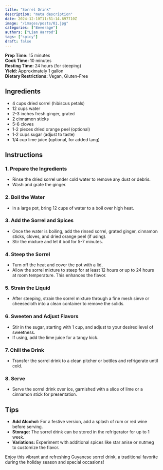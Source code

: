 ```yaml
---
title: "Sorrel Drink"
description: "meta description"
date: 2024-12-10T11:51:14.697710Z
image: "/images/posts/01.jpg"
categories: ["Beverage"]
authors: ["Liam Harrod"]
tags: ["spicy"]
draft: false
---
```


**Prep Time:** 15 minutes  
**Cook Time:** 10 minutes  
**Resting Time:** 24 hours (for steeping)  
**Yield:** Approximately 1 gallon  
**Dietary Restrictions:** Vegan, Gluten-Free  

## Ingredients  

- 4 cups dried sorrel (hibiscus petals)  
- 12 cups water  
- 2-3 inches fresh ginger, grated  
- 2 cinnamon sticks  
- 5-6 cloves  
- 1-2 pieces dried orange peel (optional)  
- 1-2 cups sugar (adjust to taste)  
- 1/4 cup lime juice (optional, for added tang)  

## Instructions  

### 1. **Prepare the Ingredients**  
   - Rinse the dried sorrel under cold water to remove any dust or debris.  
   - Wash and grate the ginger.  

### 2. **Boil the Water**  
   - In a large pot, bring 12 cups of water to a boil over high heat.  

### 3. **Add the Sorrel and Spices**  
   - Once the water is boiling, add the rinsed sorrel, grated ginger, cinnamon sticks, cloves, and dried orange peel (if using).  
   - Stir the mixture and let it boil for 5-7 minutes.  

### 4. **Steep the Sorrel**  
   - Turn off the heat and cover the pot with a lid.  
   - Allow the sorrel mixture to steep for at least 12 hours or up to 24 hours at room temperature. This enhances the flavor.  

### 5. **Strain the Liquid**  
   - After steeping, strain the sorrel mixture through a fine mesh sieve or cheesecloth into a clean container to remove the solids.  

### 6. **Sweeten and Adjust Flavors**  
   - Stir in the sugar, starting with 1 cup, and adjust to your desired level of sweetness.  
   - If using, add the lime juice for a tangy kick.  

### 7. **Chill the Drink**  
   - Transfer the sorrel drink to a clean pitcher or bottles and refrigerate until cold.  

### 8. **Serve**  
   - Serve the sorrel drink over ice, garnished with a slice of lime or a cinnamon stick for presentation.  

## Tips  

- **Add Alcohol:** For a festive version, add a splash of rum or red wine before serving.  
- **Storage:** The sorrel drink can be stored in the refrigerator for up to 1 week.  
- **Variations:** Experiment with additional spices like star anise or nutmeg to customize the flavor.  

Enjoy this vibrant and refreshing Guyanese sorrel drink, a traditional favorite during the holiday season and special occasions!
